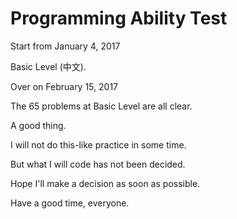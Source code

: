 # Programming Ability Test


Start from January 4, 2017

Basic Level (中文).

Over on February 15, 2017

The 65 problems at Basic Level are all clear.

A good thing.

I will not do this-like practice in some time.

But what I will code has not been decided.

Hope I'll make a decision as soon as possible.

Have a good time, everyone.
